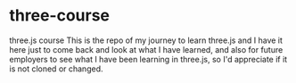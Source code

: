 # three-course
three.js course
This is the repo of my journey to learn three.js and I have it here just to come back and look at what I have learned, and also for future employers to see what I have been learning in three.js, so I'd appreciate if it is not cloned or changed.
